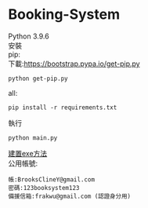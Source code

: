 # Booking-System
Python 3.9.6\
安裝\
pip:\
下載:https://bootstrap.pypa.io/get-pip.py
```console
python get-pip.py
```
all:
```console
pip install -r requirements.txt
```
執行
```console
python main.py
```
[建置exe方法](BUILD.md)\
公用帳號:
```
帳:BrooksClineY@gmail.com
密碼:123booksystem123
備援信箱:frakwu@gmail.com (認證身分用)
```
